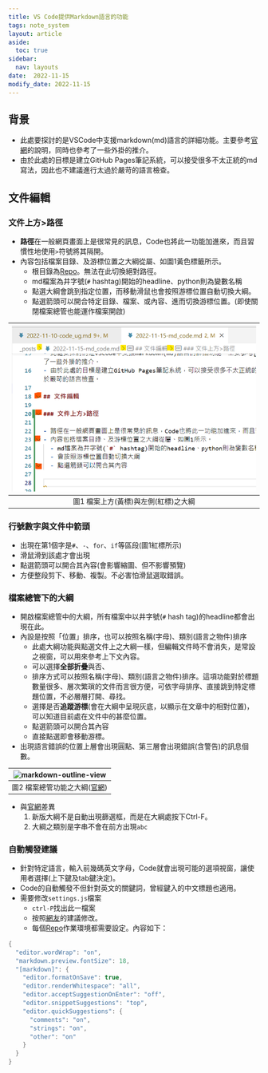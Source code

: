 ```yaml
---
title: VS Code提供Markdown語言的功能
tags: note_system
layout: article
aside:
  toc: true
sidebar:
  nav: layouts
date:  2022-11-15
modify_date: 2022-11-15
---
```


## 背景

- 此處要探討的是VSCode中支援markdown(md)語言的詳細功能。主要參考[官網][dev]的說明，同時也參考了一些外掛的推介。
- 由於此處的目標是建立GitHub Pages筆記系統，可以接受很多不太正統的md寫法，因此也不建議進行太過於嚴苛的語言檢查。

## 文件編輯

### 文件上方>路徑

- **路徑**在一般網頁畫面上是很常見的訊息，Code也將此一功能加進來，而且習慣性地使用`>`符號將其隔開。
- 內容包括檔案目錄、及游標位置之大綱從屬、如圖1黃色標籤所示。
  - 根目錄為[Repo][repo]。無法在此切換絕對路徑。
  - md檔案為井字號(`#` hashtag)開始的headline、python則為變數名稱
  - 點選大綱會跳到指定位置，而移動滑鼠也會按照游標位置自動切換大綱。
  - 點選箭頭可以開合特定目錄、檔案、或內容、進而切換游標位置。(即使關閉檔案總管也能運作檔案開啟)

| ![path_above_doc](https://github.com/sinotec2/Focus-on-Air-Quality/raw/main/assets/images/path_above_doc.png "圖1 檔案上方與左側之大綱")|
|:--:|
| 圖1 檔案上方(黃標)與左側(紅標)之大綱|

### 行號數字與文件中箭頭

- 出現在第1個字是`#`、`-`、`for`、`if`等區段(圖1紅標所示)
- 滑鼠滑到該處才會出現
- 點選箭頭可以開合其內容(會影響縮圖、但不影響預覽)
- 方便整段剪下、移動、複製。不必害怕滑鼠選取錯誤。

### 檔案總管下的大綱

- 開啟檔案總管中的大綱，所有檔案中以井字號(`#` hash tag)的headline都會出現在此。
- 內設是按照「位置」排序，也可以按照名稱(字母)、類別(語言之物件)排序
  - 此處大綱功能與點選文件上之大綱一樣，但編輯文件時不會消失，是常設之視窗，可以用來參考上下文內容。
  - 可以選擇**全部折疊**與否、
  - 排序方式可以按照名稱(字母)、類別(語言之物件)排序。這項功能對於標題數量很多、層次繁瑣的文件而言很方便，可依字母排序、直接跳到特定標題位置，不必層層打開、尋找。
  - 選擇是否**追蹤游標**(會在大綱中呈現灰底，以顯示在文章中的相對位置)，可以知道目前處在文件中的甚麼位置。
  - 點選箭頭可以開合其內容
  - 直接點選即會移動游標。
- 出現語言錯誤的位置上層會出現圓點、第三層會出現錯誤(含警告)的訊息個數。

| ![markdown-outline-view](https://code.visualstudio.com/assets/docs/languages/Markdown/markdown-outline-view.png "圖2 檔案總管功能之大綱")|
|:--:|
| 圖2 檔案總管功能之大綱([官網][dev])|

- 與[官網][dev]差異
  1. 新版大綱不是自動出現篩選框，而是在大綱處按下Ctrl-F。
  1. 大綱之類別是字串不會在前方出現`abc`

### 自動觸發建議

- 針對特定語言，輸入前幾碼英文字母，Code就會出現可能的選項視窗，讓使用者選擇(上下鍵及tab鍵決定)。
- Code的自動觸發不但針對英文的關鍵詞，曾經鍵入的中文標題也適用。
- 需要修改`settings.js`檔案
  - `ctrl-P`找出此一檔案
  - 按照[網友](https://mileslin.github.io/2017/05/vscode-設定自動觸發-suggestions/)的建議修改。
  - 每個[Repo][repo]作業環境都需要設定。內容如下：

```java
{
  "editor.wordWrap": "on",
  "markdown.preview.fontSize": 18,
  "[markdown]": {
    "editor.formatOnSave": true,
    "editor.renderWhitespace": "all",
    "editor.acceptSuggestionOnEnter": "off",
    "editor.snippetSuggestions": "top",
    "editor.quickSuggestions": {
      "comments": "on",
      "strings": "on",
      "other": "on"
    }
  }  
}
```

[dev]: <https://code.visualstudio.com/docs/languages/markdown> "Markdown and Visual Studio Code, code.visualstudio.com"
[repo]: <https://zh.wikipedia.org/wiki/儲存庫> "儲存庫（英語：repository）[1]亦稱倉庫、資源庫、資源庫、版本庫、代碼庫、存放庫，在版本控制系統中是指在磁碟儲存上的資料結構，其中包含了檔案、目錄以及元資料。儲存庫可能為分散式（如Git）或集中式（如Subversion）。[2]分散式的儲存庫可以複製到每個使用者的本地；集中式的儲存庫只能儲存在伺服器上。[3]"